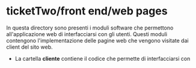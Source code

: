# ticketTwo/front end/web pages

In questa directory sono presenti i moduli software che permettono all'applicazione web di interfacciarsi con gli utenti. Questi moduli contengono l'implementazione delle pagine web che vengono visitate dai client del sito web.

- La cartella **cliente** contiene il codice che permette di interfacciarsi con

